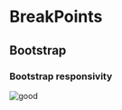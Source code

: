 # BreakPoints 

## Bootstrap 

### Bootstrap responsivity

![good](https://instagram.fmea2-1.fna.fbcdn.net/v/t39.30808-6/310289920_164543746187165_5447766449482158913_n.jpg?stp=dst-jpg_e35_s750x750_sh0.08&_nc_ht=instagram.fmea2-1.fna.fbcdn.net&_nc_cat=105&_nc_ohc=kyXBqY7Yj7kAX_Yia7H&edm=AP_V10EAAAAA&ccb=7-5&oh=00_AfDiuwr8TB5xATBBeqeyXQNY5Qu7Uqdq0IbYx0ZH4GqLQw&oe=63B03058&_nc_sid=4f375e)